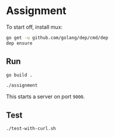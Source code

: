 # Assignment

To start off, install mux:

```bash
go get -u github.com/golang/dep/cmd/dep
dep ensure
```

## Run

```bash
go build .

./assignment
```

This starts a server on port `9000`.

## Test

```bash
./test-with-curl.sh
```
